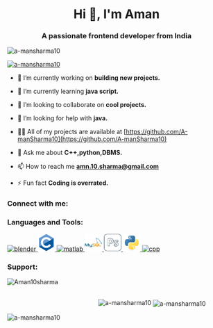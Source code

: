 <h1 align="center">Hi 👋, I'm Aman</h1>
<h3 align="center">A passionate frontend developer from India</h3>

<p align="left"> <img src="https://komarev.com/ghpvc/?username=a-mansharma10&label=Profile%20views&color=0e75b6&style=flat" alt="a-mansharma10" /> </p>

<p align="left"> <a href="https://github.com/ryo-ma/github-profile-trophy"><img src="https://github-profile-trophy.vercel.app/?username=a-mansharma10" alt="a-mansharma10" /></a> </p>

- 🔭 I’m currently working on **building new projects.**

- 🌱 I’m currently learning **java script.**

- 👯 I’m looking to collaborate on **cool projects.**

- 🤝 I’m looking for help with **java.**

- 👨‍💻 All of my projects are available at [https://github.com/A-manSharma10](https://github.com/A-manSharma10)

- 💬 Ask me about **C++,python,DBMS.**

- 📫 How to reach me **amn.10.sharma@gmail.com**

- ⚡ Fun fact **Coding is overrated.**

<h3 align="left">Connect with me:</h3>
<p align="left">
</p>

<h3 align="left">Languages and Tools:</h3>
<p align="left">
  <a href="https://www.blender.org/" target="_blank" rel="noreferrer">
    <img src="https://download.blender.org/branding/community/blender_community_badge_white.svg" alt="blender" width="40" height="40"/>
  </a>
  <a href="https://www.cprogramming.com/" target="_blank" rel="noreferrer">
    <img src="https://raw.githubusercontent.com/devicons/devicon/master/icons/c/c-original.svg" alt="c" width="40" height="40"/>
  </a>
  <a href="https://www.mathworks.com/" target="_blank" rel="noreferrer">
    <img src="https://upload.wikimedia.org/wikipedia/commons/2/21/Matlab_Logo.png" alt="matlab" width="40" height="40"/>
  </a>
  <a href="https://www.mysql.com/" target="_blank" rel="noreferrer">
    <img src="https://raw.githubusercontent.com/devicons/devicon/master/icons/mysql/mysql-original-wordmark.svg" alt="mysql" width="40" height="40"/>
  </a>
  <a href="https://www.photoshop.com/en" target="_blank" rel="noreferrer">
    <img src="https://raw.githubusercontent.com/devicons/devicon/master/icons/photoshop/photoshop-line.svg" alt="photoshop" width="40" height="40"/>
  </a>
  <a href="https://www.python.org" target="_blank" rel="noreferrer">
    <img src="https://raw.githubusercontent.com/devicons/devicon/master/icons/python/python-original.svg" alt="python" width="40" height="40"/>
  </a>
  <a href="https://www.cprogramming.com/" target="_blank" rel="noreferrer">
    <img src="https://www.google.com/url?sa=i&url=https%3A%2F%2Fwww.pngwing.com%2Fen%2Ffree-png-nwvsu&psig=AOvVaw3VQqtYVbzF7oq3JYnMzClV&ust=1703494212752000&source=images&cd=vfe&ved=0CBIQjRxqFwoTCLiGps7Yp4MDFQAAAAAdAAAAABAI" alt="cpp" width="40" height="40"/>
  </a>
</p>

<h3 align="left">Support:</h3>
<p><a href="https://www.buymeacoffee.com/Aman10sharma"> <img align="left" src="https://cdn.buymeacoffee.com/buttons/v2/default-yellow.png" height="50" width="210" alt="Aman10sharma" /></a></p><br><br>

<p><img align="left" src="https://github-readme-stats.vercel.app/api/top-langs?username=a-mansharma10&show_icons=true&locale=en&layout=compact" alt="a-mansharma10" /></p>

<p>&nbsp;<img align="center" src="https://github-readme-stats.vercel.app/api?username=a-mansharma10&show_icons=true&locale=en" alt="a-mansharma10" /></p>

<p><img align="center" src="https://github-readme-streak-stats.herokuapp.com/?user=a-mansharma10&" alt="a-mansharma10" /></p>

